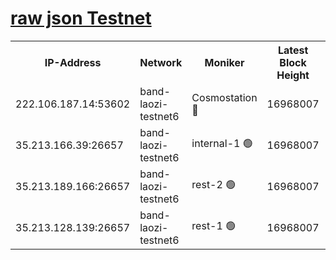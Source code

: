 
[raw json Testnet](https://rpc-check.bandt.stavr.tech/bandt/rpcbandt_result.json)
=

<table><tr><th>IP-Address</th><th>Network</th><th>Moniker</th><th>Latest Block Height</th><th>Earliest Block Height</th><th>Catching Up</th><th>Tx Index</th><th>Voting Power</th><th>Scan Time</th></tr><tr><td>222.106.187.14:53602</td><td>band-laozi-testnet6</td><td>Cosmostation 🔴</td><td>16968007</td><td>16668001</td><td>False</td><td>on</td><td>2203686</td><td>2024-03-20T10:27:57.821387703UTC</td></tr><tr><td>35.213.166.39:26657</td><td>band-laozi-testnet6</td><td>internal-1 🟢</td><td>16968007</td><td>16868007</td><td>False</td><td>on</td><td>0</td><td>2024-03-20T10:27:58.704138563UTC</td></tr><tr><td>35.213.189.166:26657</td><td>band-laozi-testnet6</td><td>rest-2 🟢</td><td>16968007</td><td>16868007</td><td>False</td><td>on</td><td>0</td><td>2024-03-20T10:27:59.660035674UTC</td></tr><tr><td>35.213.128.139:26657</td><td>band-laozi-testnet6</td><td>rest-1 🟢</td><td>16968007</td><td>16868007</td><td>False</td><td>on</td><td>0</td><td>2024-03-20T10:28:00.572467983UTC</td></tr></table>
